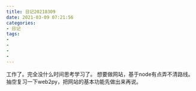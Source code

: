 ```yaml
---
title: 日记20210309
date: 2021-03-09 07:21:56
categories:
- 日记
tags:
- 
- 
- 
- 
---
```

工作了。完全没什么时间思考学习了。
想要做网站，基于node有点弄不清路线。抽空复习一下web2py，把网站的基本功能先做出来再说。
